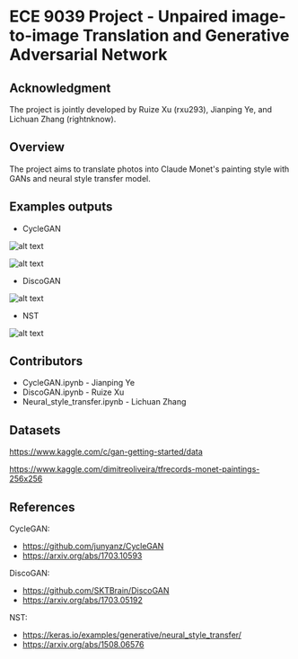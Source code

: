 # ECE 9039 Project - Unpaired image-to-image Translation and Generative Adversarial Network

## Acknowledgment

The project is jointly developed by Ruize Xu (rxu293), Jianping Ye, and Lichuan Zhang (rightnknow).

## Overview

The project aims to translate photos into Claude Monet's painting style with GANs and neural style transfer model.

## Examples outputs

* CycleGAN

![alt text][cyclegan-example1]

[cyclegan-example1]:  https://github.com/jye64/ECE9039-Project/blob/main/CycleGAN-example1.png

![alt text][cyclegan-example2]

[cyclegan-example2]:  https://github.com/jye64/ECE9039-Project/blob/main/CycleGAN-example2.png

* DiscoGAN

![alt text][discogan-example]

[discogan-example]:  https://github.com/jye64/ECE9039-Project/blob/main/DiscoGAN-example.png

* NST

![alt text][NST-example]

[NST-example]:  https://github.com/jye64/ECE9039-Project/blob/main/NST-example.png


## Contributors

* CycleGAN.ipynb - Jianping Ye
* DiscoGAN.ipynb - Ruize Xu
* Neural_style_transfer.ipynb - Lichuan Zhang

## Datasets 

https://www.kaggle.com/c/gan-getting-started/data

https://www.kaggle.com/dimitreoliveira/tfrecords-monet-paintings-256x256

## References

CycleGAN: 
* https://github.com/junyanz/CycleGAN
* https://arxiv.org/abs/1703.10593

DiscoGAN: 
* https://github.com/SKTBrain/DiscoGAN
* https://arxiv.org/abs/1703.05192

NST: 
* https://keras.io/examples/generative/neural_style_transfer/
* https://arxiv.org/abs/1508.06576

